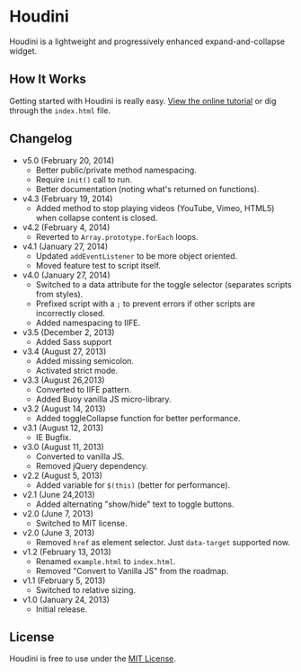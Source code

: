 # Houdini
Houdini is a lightweight and progressively enhanced expand-and-collapse widget.

## How It Works
Getting started with Houdini is really easy. [View the online tutorial](http://cferdinandi.github.com/houdini/) or dig through the `index.html` file.

## Changelog
* v5.0 (February 20, 2014)
  * Better public/private method namespacing.
  * Require `init()` call to run.
  * Better documentation (noting what's returned on functions).
* v4.3 (February 19, 2014)
  * Added method to stop playing videos (YouTube, Vimeo, HTML5) when collapse content is closed.
* v4.2 (February 4, 2014)
  * Reverted to `Array.prototype.forEach` loops.
* v4.1 (January 27, 2014)
  * Updated `addEventListener` to be more object oriented.
  * Moved feature test to script itself.
* v4.0 (January 27, 2014)
  * Switched to a data attribute for the toggle selector (separates scripts from styles).
  * Prefixed script with a `;` to prevent errors if other scripts are incorrectly closed.
  * Added namespacing to IIFE.
* v3.5 (December 2, 2013)
  * Added Sass support
* v3.4 (August 27, 2013)
  * Added missing semicolon.
  * Activated strict mode.
* v3.3 (August 26,2013)
  * Converted to IIFE pattern.
  * Added Buoy vanilla JS micro-library.
* v3.2 (August 14, 2013)
  * Added toggleCollapse function for better performance.
* v3.1 (August 12, 2013)
  * IE Bugfix.
* v3.0 (August 11, 2013)
  * Converted to vanilla JS.
  * Removed jQuery dependency.
* v2.2 (August 5, 2013)
  * Added variable for `$(this)` (better for performance).
* v2.1 (June 24,2013)
  * Added alternating "show/hide" text to toggle buttons.
* v2.0 (June 7, 2013)
  * Switched to MIT license.
* v2.0 (June 3, 2013)
  * Removed `href` as element selector. Just `data-target` supported now.
* v1.2 (February 13, 2013)
  * Renamed `example.html` to `index.html`.
  * Removed "Convert to Vanilla JS" from the roadmap.
* v1.1 (February 5, 2013)
  * Switched to relative sizing.
* v1.0 (January 24, 2013)
  * Initial release.

## License
Houdini is free to use under the [MIT License](http://gomakethings.com/mit/).
